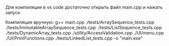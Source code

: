Для компиляции в vs code достаточно открыть файл main.cpp и нажать запуск.

Компиляция вручную: g++ main.cpp ./tests/ArraySequence_tests.cpp ./tests/ImmutableArraySequence_tests.cpp ./tests/ListSequence_tests.cpp ./tests/DynamicArray_tests.cpp ./utility/AccessValidation.cpp ./UI/menu.cpp ./UI/PrintFunctions.cpp ./tests/LinkedList_tests.cpp -o "main.exe"
